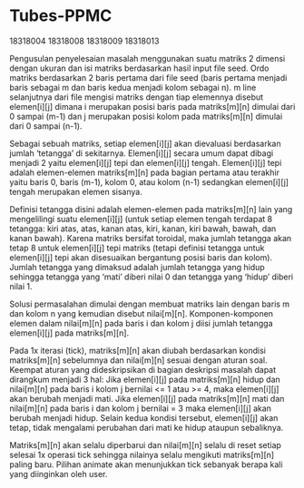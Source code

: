 # Tubes-PPMC
18318004 18318008 18318009 18318013

Pengusulan penyelesaian masalah menggunakan suatu matriks 2 dimensi dengan ukuran dan isi matriks berdasarkan hasil input file seed. Ordo matriks berdasarkan 2 baris pertama dari file seed (baris pertama menjadi baris sebagai m dan baris kedua menjadi kolom sebagai n). m line selanjutnya dari file mengisi matriks dengan tiap elemennya disebut elemen[i][j] dimana i merupakan posisi baris pada matriks[m][n] dimulai dari 0 sampai (m-1) dan j merupakan posisi kolom pada matriks[m][n] dimulai dari 0 sampai (n-1).

Sebagai sebuah matriks, setiap elemen[i][j] akan dievaluasi berdasarkan jumlah ‘tetangga’ di sekitarnya. Elemen[i][j] secara umum dapat dibagi menjadi 2 yaitu elemen[i][j] tepi dan elemen[i][j] tengah. Elemen[i][j] tepi adalah elemen-elemen matriks[m][n] pada bagian pertama atau terakhir yaitu baris 0, baris (m-1), kolom 0, atau kolom (n-1) sedangkan elemen[i][j] tengah merupakan elemen sisanya.

Definisi tetangga disini adalah elemen-elemen pada matriks[m][n] lain yang mengelilingi suatu elemen[i][j] (untuk setiap elemen tengah terdapat 8 tetangga: kiri atas, atas, kanan atas, kiri, kanan, kiri bawah, bawah, dan kanan bawah). Karena matriks bersifat toroidal, maka jumlah tetangga akan tetap 8 untuk elemen[i][j] tepi matriks (tetapi definisi tetangga untuk elemen[i][j] tepi akan disesuaikan bergantung posisi baris dan kolom). Jumlah tetangga yang dimaksud adalah jumlah tetangga yang hidup sehingga tetangga yang ‘mati’ diberi nilai 0 dan tetangga yang ‘hidup’ diberi nilai 1.

Solusi permasalahan dimulai dengan membuat matriks lain dengan baris m dan kolom n yang kemudian disebut nilai[m][n]. Komponen-komponen elemen dalam nilai[m][n] pada baris i dan kolom j diisi jumlah tetangga elemen[i][j] pada matriks[m][n].

Pada 1x iterasi (tick), matriks[m][n] akan diubah berdasarkan kondisi matriks[m][n] sebelumnya dan nilai[m][n] sesuai dengan aturan soal. Keempat aturan yang dideskripsikan di bagian deskripsi masalah dapat dirangkum menjadi 3 hal:
	Jika elemen[i][j] pada matriks[m][n] hidup dan nilai[m][n] pada baris i kolom j bernilai <= 1 atau >= 4, maka elemen[i][j] akan berubah menjadi mati.
	Jika elemen[i][j] pada matriks[m][n] mati dan nilai[m][n] pada baris i dan kolom j bernilai = 3 maka elemen[i][j] akan berubah menjadi hidup.
	Selain kedua kondisi tersebut, elemen[i][j] akan tetap, tidak mengalami perubahan dari mati ke hidup ataupun sebaliknya.

Matriks[m][n] akan selalu diperbarui dan nilai[m][n] selalu di reset setiap selesai 1x operasi tick sehingga nilainya selalu mengikuti matriks[m][n] paling baru. Pilihan animate akan menunjukkan tick sebanyak berapa kali yang diinginkan oleh user.
